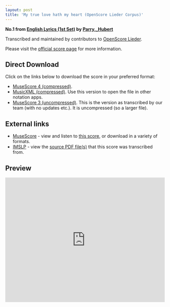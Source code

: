 ```yaml
---
layout: post
title: 'My true love hath my heart (OpenScore Lieder Corpus)'
---
```


__No.1 from [English Lyrics (1st Set)](https://fourscoreandmore.org/OpenScore/Parry%2C_Hubert/English_Lyrics_%281st_Set%29/) by [Parry,_Hubert](https://fourscoreandmore.org/OpenScore/Parry%2C_Hubert)__

Transcribed and maintained by contributors to [OpenScore Lieder].

Please visit the [official score page] for more information.

[official score page]: https://musescore.com/openscore-lieder-corpus/scores/6425218
[OpenScore Lieder]: https://musescore.com/openscore-lieder-corpus

## Direct Download

Click on the links below to download the score in your preferred format:
- [MuseScore 4 (compressed)](https://fourscoreandmore.org/OpenScore/Parry%2C_Hubert/English_Lyrics_%281st_Set%29/1_My_true_love_hath_my_heart.mscz).
- [MusicXML (compressed)](https://fourscoreandmore.org/OpenScore/Parry%2C_Hubert/English_Lyrics_%281st_Set%29/1_My_true_love_hath_my_heart.mxl). Use this version to open the file in other notation apps.
- [MuseScore 3 (uncompressed)](https://raw.githubusercontent.com/OpenScore/Lieder/refs/heads/main/scores/Parry%2C_Hubert/English_Lyrics_%281st_Set%29/1_My_true_love_hath_my_heart/lc6425218.mscx). This is the version as transcribed by our team (with no updates etc.). It is uncompressed (so a larger file).

## External links

- [MuseScore] - view and listen to [this score][MuseScore], or download in a variety of formats.
- [IMSLP] - view the [source PDF file(s)][IMSLP] that this score was transcribed from.

[MuseScore]: https://musescore.com/score/6425218
[IMSLP]: https://imslp.org/wiki/Special:ReverseLookup/33700

## Preview

<iframe width="100%" height="394" src="https://musescore.com/openscore-lieder-corpus/scores/6425218/embed" frameborder="0" allowfullscreen allow="autoplay; fullscreen"></iframe>
